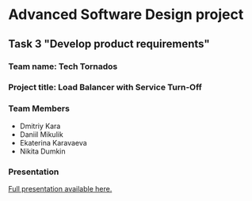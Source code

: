 # Advanced Software Design project

## Task 3 "Develop product requirements"

### Team name: Tech Tornados

### Project title: Load Balancer with Service Turn-Off

### Team Members

- Dmitriy Kara
- Daniil Mikulik
- Ekaterina Karavaeva
- Nikita Dumkin

### Presentation

[Full presentation available here.](https://docs.google.com/presentation/d/1IaeXMkLVIqLq7L1JCghJjV8ALhiMkqwj1jUcEOtdsyg/edit?usp=sharing)
